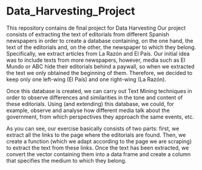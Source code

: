 # Data_Harvesting_Project
This repository contains de final project for Data Harvesting
Our project consists of extracting the text of editorials from different Spanish newspapers in order to create a database containing, on the one hand, the text of the editorials and, on the other, the newspaper to which they belong. Specifically, we extract articles from La Razón and El País. Our initial idea was to include texts from more newspapers, however, media such as El Mundo or ABC hide their editorials behind a paywall, so when we extracted the text we only obtained the beginning of them. Therefore, we decided to keep only one left-wing (El País) and one right-wing (La Razón).

Once this database is created, we can carry out Text Mining techniques in order to observe differences and similarities in the tone and content of these editorials. Using (and extending) this database, we could, for example, observe and analyse how different media talk about the government, from which perspectives they approach the same events, etc.

As you can see, our exercise basically consists of two parts: first, we extract all the links to the page where the editorials are found. Then, we create a function (which we adapt according to the page we are scraping) to extract the text from these links. Once the text has been extracted, we convert the vector containing them into a data frame and create a column that specifies the medium to which they belong.


